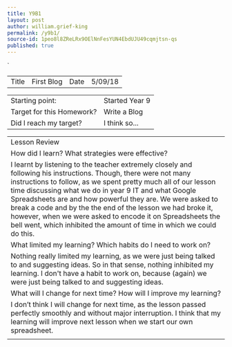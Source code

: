 ```yaml
---
title: Y9B1
layout: post
author: william.grief-king
permalink: /y9b1/
source-id: 1peo8l8ZReLRx9OElNnFesYUN4EbdUJU49cqmjtsn-qs
published: true
---
```

`

<table>
  <tr>
    <td>Title</td>
    <td>First Blog</td>
    <td>Date</td>
    <td>5/09/18</td>
  </tr>
</table>


<table>
  <tr>
    <td>Starting point:</td>
    <td>Started Year 9
</td>
  </tr>
  <tr>
    <td>Target for this Homework?</td>
    <td>Write a Blog</td>
  </tr>
  <tr>
    <td>Did I reach my target? 
</td>
    <td>I think so...</td>
  </tr>
</table>


<table>
  <tr>
    <td>Lesson Review</td>
  </tr>
  <tr>
    <td>How did I learn? What strategies were effective? </td>
  </tr>
  <tr>
    <td>I learnt by listening to the teacher extremely closely and following his instructions. Though, there were not many instructions to follow, as we spent pretty much all of our lesson time discussing what we do in year 9 IT and what Google Spreadsheets are and how powerful they are. We were asked to break a code and by the the end of the lesson we had broke it, however, when we were asked to encode it on Spreadsheets the bell went, which inhibited the amount of time in which we could do this.  </td>
  </tr>
  <tr>
    <td>What limited my learning? Which habits do I need to work on? </td>
  </tr>
  <tr>
    <td>Nothing really limited my learning, as we were just being talked to and suggesting ideas. So in that sense, nothing inhibited my learning. I don't have a habit to work on, because (again) we were just being talked to and suggesting ideas. </td>
  </tr>
  <tr>
    <td>What will I change for next time? How will I improve my learning?</td>
  </tr>
  <tr>
    <td>I don’t think I will change for next time, as the lesson passed perfectly smoothly and without major interruption. I think that my learning will improve next lesson when we start our own spreadsheet. </td>
  </tr>
  <tr>
    <td></td>
  </tr>
</table>


